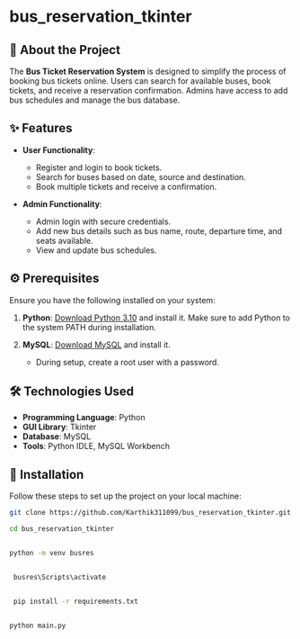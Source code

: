 # bus_reservation_tkinter

## 📖 About the Project
The **Bus Ticket Reservation System** is designed to simplify the process of booking bus tickets online. Users can search for available buses, book tickets, and receive a reservation confirmation. Admins have access to add bus schedules and manage the bus database.

## ✨ Features
- **User Functionality**:
  - Register and login to book tickets.
  - Search for buses based on date, source and destination.
  - Book multiple tickets and receive a confirmation.


- **Admin Functionality**:
  - Admin login with secure credentials.
  - Add new bus details such as bus name, route, departure time, and seats available.
  - View and update bus schedules.


## ⚙️ Prerequisites
Ensure you have the following installed on your system:
1. **Python**: [Download Python 3.10](https://www.python.org/downloads/) and install it. Make sure to add Python to the system PATH during installation.


2. **MySQL**: [Download MySQL](https://dev.mysql.com/downloads/installer/) and install it.
   - During setup, create a root user with a password.


## 🛠️ Technologies Used
- **Programming Language**: Python
- **GUI Library**: Tkinter
- **Database**: MySQL
- **Tools**: Python IDLE, MySQL Workbench


## 🚀 Installation
Follow these steps to set up the project on your local machine:

   ```bash
   git clone https://github.com/Karthik311099/bus_reservation_tkinter.git
```


  ```bash
  cd bus_reservation_tkinter
```


  ```bash

 python -m venv busres
``` 


  ```bash

   busres\Scripts\activate
```

  ```bash

   pip install -r requirements.txt
```


  ```bash

python main.py
```
